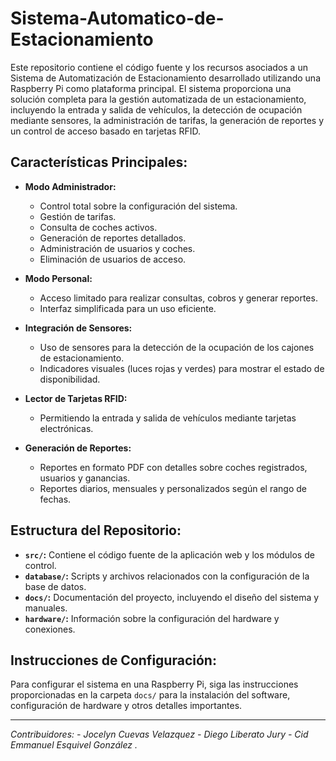 # Sistema-Automatico-de-Estacionamiento

Este repositorio contiene el código fuente y los recursos asociados a un Sistema de Automatización de Estacionamiento desarrollado utilizando una Raspberry Pi como plataforma principal. El sistema proporciona una solución completa para la gestión automatizada de un estacionamiento, incluyendo la entrada y salida de vehículos, la detección de ocupación mediante sensores, la administración de tarifas, la generación de reportes y un control de acceso basado en tarjetas RFID.

## Características Principales:

- **Modo Administrador:**

  - Control total sobre la configuración del sistema.
  - Gestión de tarifas.
  - Consulta de coches activos.
  - Generación de reportes detallados.
  - Administración de usuarios y coches.
  - Eliminación de usuarios de acceso.

- **Modo Personal:**

  - Acceso limitado para realizar consultas, cobros y generar reportes.
  - Interfaz simplificada para un uso eficiente.

- **Integración de Sensores:**

  - Uso de sensores para la detección de la ocupación de los cajones de estacionamiento.
  - Indicadores visuales (luces rojas y verdes) para mostrar el estado de disponibilidad.

- **Lector de Tarjetas RFID:**

  - Permitiendo la entrada y salida de vehículos mediante tarjetas electrónicas.

- **Generación de Reportes:**
  - Reportes en formato PDF con detalles sobre coches registrados, usuarios y ganancias.
  - Reportes diarios, mensuales y personalizados según el rango de fechas.

## Estructura del Repositorio:

- **`src/`:** Contiene el código fuente de la aplicación web y los módulos de control.
- **`database/`:** Scripts y archivos relacionados con la configuración de la base de datos.
- **`docs/`:** Documentación del proyecto, incluyendo el diseño del sistema y manuales.
- **`hardware/`:** Información sobre la configuración del hardware y conexiones.

## Instrucciones de Configuración:

Para configurar el sistema en una Raspberry Pi, siga las instrucciones proporcionadas en la carpeta `docs/` para la instalación del software, configuración de hardware y otros detalles importantes.

---

_Contribuidores: - Jocelyn Cuevas Velazquez - Diego Liberato Jury - Cid Emmanuel Esquivel González ._
